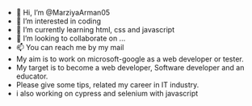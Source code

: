 - 👋 Hi, I’m @MarziyaArman05
- 👀 I’m interested in coding
- 🌱 I’m currently learning html, css and javascript
- 💞️ I’m looking to collaborate on ...
- 📫 You can reach me by my mail
- My aim is to work on microsoft-google as a web developer or tester.
- My target is to become a web developer, Software developer and an educator.
- Please give some tips, related my career in IT industry.
- i also working on cypress and selenium with javascript

<!---
MarziyaArman05/MarziyaArman05 is a ✨ special ✨ repository because its `README.md` (this file) appears on your GitHub profile.
You can click the Preview link to take a look at your changes.
--->

